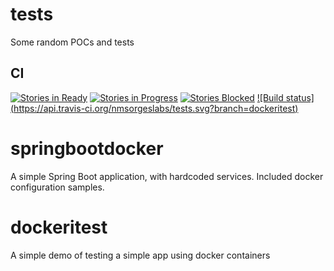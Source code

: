 # tests
Some random POCs and tests

## CI


[![Stories in Ready](https://badge.waffle.io/nmsorgeslabs/tests.png?label=ready&title=Ready)](https://waffle.io/nmsorgeslabs/tests)
[![Stories in Progress](https://badge.waffle.io/nmsorgeslabs/tests.png?label=in%20progress&title=In%20Progress)](https://waffle.io/nmsorgeslabs/tests)
[![Stories Blocked](https://badge.waffle.io/nmsorgeslabs/tests.png?label=blocked&title=Blocked)](https://waffle.io/nmsorgeslabs/tests)
[![Build status] (https://api.travis-ci.org/nmsorgeslabs/tests.svg?branch=dockeritest)](https://api.travis-ci.org/nmsorgeslabs/tests.svg?branch=dockeritest)

# springbootdocker

A simple Spring Boot application, with hardcoded services.
Included docker configuration samples.

# dockeritest

A simple demo of testing a simple app using docker containers
